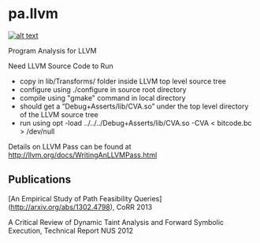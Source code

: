 pa.llvm
=======
[![alt text](https://zenodo.org/badge/3777/codelion/pa.llvm.png "doi")](http://dx.doi.org/10.5281/zenodo.9830)

Program Analysis for LLVM

Need LLVM Source Code to Run
- copy in lib/Transforms/ folder inside LLVM top level source tree
- configure using ./configure in source root directory
- compile using "gmake" command in local directory
- should get a “Debug+Asserts/lib/CVA.so” under the top level directory of the LLVM source tree
- run using opt -load ../../../Debug+Asserts/lib/CVA.so -CVA < bitcode.bc > /dev/null

Details on LLVM Pass can be found at http://llvm.org/docs/WritingAnLLVMPass.html

Publications
------------
[An Empirical Study of Path Feasibility Queries] (http://arxiv.org/abs/1302.4798), CoRR 2013

A Critical Review of Dynamic Taint Analysis and Forward Symbolic Execution, Technical Report NUS 2012


